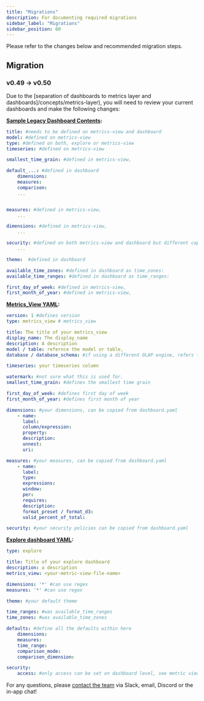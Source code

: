```yaml
---
title: "Migrations"
description: For documenting required migrations
sidebar_label: "Migrations"
sidebar_position: 60
---
```


Please refer to the changes below and recommended migration steps.

## Migration

### v0.49 -> v0.50

Due to the [separation of dashboards to metrics layer and dashboards]/concepts/metrics-layer), you will need to review your current dashboards and make the following changes:

**[Sample Legacy Dashboard Contents](https://docs.rilldata.com/reference/project-files/dashboards):**

```yaml
title: #needs to be defined on metrics-view and dashboard
model: #defined on metrics-view
type: #defined on both, explore or metrics-view
timeseries: #defined on metrics-view

smallest_time_grain: #defined in metrics-view, 

default_...: #defined in dashboard
    dimensions:
    measures:
    comparison:
    ...


measures: #defined in metrics-view, 
    ...

dimensions: #defined in metrics-view, 
    ...

security: #defined on both metrics-view and dashboard but different capabilities
    ...

theme:  #defined in dashboard

available_time_zones: #defined in dashboard as time_zones:
available_time_ranges: #defined in dashboard as time_ranges:

first_day_of_week: #defined in metrics-view,
first_month_of_year: #defined in metrics-view,

```

**[Metrics_View YAML](/reference/project-files/metrics-view):**
```yaml
version: 1 #defines version 
type: metrics_view # metrics_view

title: The title of your metrics_view
display_name: The display_name
description: A description
model / table: refernce the model or table, 
database / database_schema: #if using a different OLAP engine, refers to database and schema (usually not required)

timeseries: your timeseries column

watermark: #not sure what this is used for.
smallest_time_grain: #defines the smallest time grain 

first_day_of_week: #defines first day of week
first_month_of_year: #defines first month of year

dimensions: #your dimensions, can be copied from dashboard.yaml
    - name:
      label:
      column/expression:
      property:
      description:
      unnest:
      uri:

measures: #your measures, can be copied from dashboard.yaml
    - name:
      label:
      type:
      expressions:
      window:
      per:
      requires:
      description:
      format_preset / format_d3:
      valid_percent_of_total:

security: #your security policies can be copied from dashboard.yaml
```

**[Explore dashboard YAML](/reference/project-files/dashboard):**
```yaml
type: explore

title: Title of your explore dashboard
description: a description
metrics_view: <your-metric-view-file-name>

dimensions: '*' #can use regex
measures: '*' #can use regex

theme: #your default theme

time_ranges: #was available_time_ranges
time_zones: #was available_time_zones

defaults: #define all the defaults within here
    dimensions:
    measures:
    time_range:
    comparison_mode:
    comparison_dimension:

security:
    access: #only access can be set on dashboard level, see metric view for detailed access policy
```

For any questions, please [contact the team](https://docs.rilldata.com/contact) via Slack, email, Discord or the in-app chat!